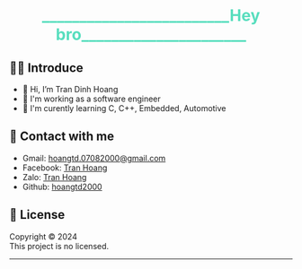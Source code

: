 <h1 style="color:rgb(88, 222, 190); text-align: center;">_________________________Hey bro______________________ </h1>

## 🧑‍💻 Introduce 
- 👋 Hi, I’m Tran Dinh Hoang
- 💞️ I'm working as a software engineer
- 🌱 I'm curently learning C, C++, Embedded, Automotive 
## 🤝 Contact with me 
- Gmail: hoangtd.07082000@gmail.com
- Facebook: [Tran Hoang](https://www.facebook.com/tranhoang7800?mibextid=LQQJ4d)
- Zalo: [Tran Hoang](https://zalo.me/0395675972)
- Github: [hoangtd2000](https://github.com/hoangtd2000)
  <br>
## 📝 License
Copyright © 2024 <br>
This project is no licensed.

---
<!---
hoangtd2000/hoangtd2000 is a ✨ special ✨ repository because its `README.md` (this file) appears on your GitHub profile.
You can click the Preview link to take a look at your changes.
--->
